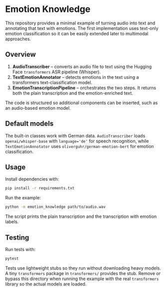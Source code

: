 # Emotion Knowledge

This repository provides a minimal example of turning audio into text
and annotating that text with emotions. The first implementation uses
text-only emotion classification so it can be easily extended later to
multimodal approaches.

## Overview

1. **AudioTranscriber** – converts an audio file to text using the
   Hugging Face `transformers` ASR pipeline (Whisper).
2. **TextEmotionAnnotator** – detects emotions in the text using a
   transformers text-classification model.
3. **EmotionTranscriptionPipeline** – orchestrates the two steps. It
   returns both the plain transcription and the emotion-enriched text.

The code is structured so additional components can be inserted, such as
an audio-based emotion model.

## Default models

The built-in classes work with German data. `AudioTranscriber` loads
`openai/whisper-base` with `language='de'` for speech recognition, while
`TextEmotionAnnotator` uses `oliverguhr/german-emotion-bert` for emotion
classification.

## Usage

Install dependencies with:

```bash
pip install -r requirements.txt
```

Run the example:

```bash
python -m emotion_knowledge path/to/audio.wav
```

The script prints the plain transcription and the transcription with
emotion labels.

## Testing

Run tests with:

```bash
pytest
```

Tests use lightweight stubs so they run without downloading heavy
models. A tiny `transformers` package in `transformers/` provides the
stub. Remove or bypass this directory when running the example with the
real `transformers` library so the actual models are loaded.
